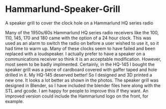 # Hammarlund-Speaker-Grill
A speaker grill to cover the clock hole on a Hammarlund HQ series radio

Many of the 1950s/60s Hammarlund HQ series radio receivers like the 100, 110, 145, 170 and 180 came with the option of a 24 hour clock. This was used as an alarm to switch the radio on before a user wished to use it, so it had time to warm up. Many of these clocks seem to have failed and been replaced with a loudspeaker. I actually prefer to have a speaker on a communications receiver so think it is an acceptable modification. However, most seem to be badly implmented. Certainly, in the HQ-145 I bought the speaker grill was a piece of cardboard covered with gaffer taped and hole drilled in it. My HQ-145 deserved better! So I designed and 3D printed a new one. It looks a lot better as shown in the photos. 
The speaker grill was designed in Blender, so I have included the blender files here along with the STL and gcode. I am happy for people to improve this if they want. An improved version could include the Hammarlund logo on the front, for example. 
